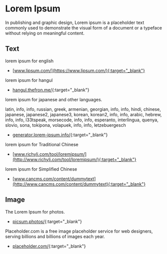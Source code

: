 # Lorem Ipsum

In publishing and graphic design, Lorem ipsum is a placeholder text commonly used to demonstrate the visual form of a document or a typeface without relying on meaningful content.

## Text

lorem ipsum for english

- [www.lipsum.com/](https://www.lipsum.com/){:target="_blank"}

lorem ipsum for hangul

- [hangul.thefron.me/](https://hangul.thefron.me/){:target="_blank"}

lorem ipsum for japanese and other languages.

latin, info, info, russian, greek, armenian, georgian, info, info, hindi, chinese, japanese, japanese2, japanese3, korean, korean2, info, info, arabic, hebrew, info, info, l33tspeak, morsecode, info, info, esperanto, interlingua, quenya, slovio, sona, tokipona, volapuek, info, info, letzebuergesch

- [generator.lorem-ipsum.info/](https://generator.lorem-ipsum.info/){:target="_blank"}

lorem ipsum for Traditional Chinese

- [www.richyli.com/tool/loremipsum/](http://www.richyli.com/tool/loremipsum/){:target="_blank"}

lorem ipsum for Simplified Chinese

- [www.cancms.com/content/dummytext](http://www.cancms.com/content/dummytext){:target="_blank"}

## Image

The Lorem Ipsum for photos.

- [picsum.photos/](https://picsum.photos/){:target="_blank"}

Placeholder.com is a free image placeholder service for web designers, serving billions and billions of images each year. 

- [placeholder.com/](https://placeholder.com/){:target="_blank"}
